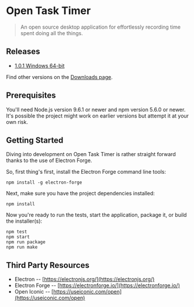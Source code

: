 # Open Task Timer

> An open source desktop application for effortlessly recording time spent doing all the things.

## Releases

* [1.0.1 Windows 64-bit](https://bitbucket.org/nemesisx00/open-task-timer/downloads/open-task-timer-1.0.1-win-x64.7z)

Find other versions on the [Downloads page](https://bitbucket.org/nemesisx00/open-task-timer/downloads/).

## Prerequisites

You'll need Node.js version 9.6.1 or newer and npm version 5.6.0 or newer.
It's possible the project might work on earlier versions but attempt it at your own risk.

## Getting Started

Diving into development on Open Task Timer is rather straight forward thanks to the use of Electron Forge.

So, first thing's first, install the Electron Forge command line tools:
```
npm install -g electron-forge
```

Next, make sure you have the project dependencies installed:
```
npm install
```

Now you're ready to run the tests, start the application, package it, or build the installer(s):
```
npm test
npm start
npm run package
npm run make
```

## Third Party Resources

* Electron -- [https://electronjs.org/](https://electronjs.org/)
* Electron Forge -- [https://electronforge.io/](https://electronforge.io/)
* Open Iconic -- [https://useiconic.com/open](https://useiconic.com/open)